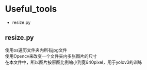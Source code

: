 # Useful_tools  
+ resize.py  
## resize.py 
使用os遍历文件夹内所有jpg文件  
使用Opencv来改变一个文件夹内多张图片的尺寸  
在本文件中，所以图片按原图比例缩小到宽640pixel，用于yolov3的训练  
